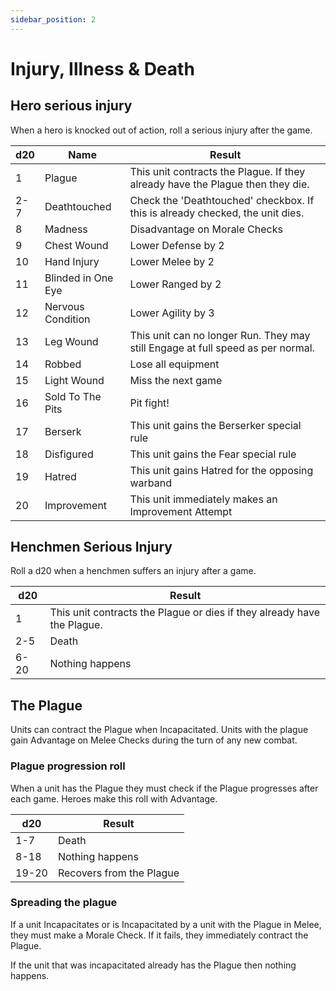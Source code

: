 ```yaml
---
sidebar_position: 2
---
```

# Injury, Illness & Death

## Hero serious injury
When a hero is knocked out of action, roll a serious injury after the game.

| d20 | Name               | Result                                                                          |
| --- | ------------------ | ------------------------------------------------------------------------------- |
| 1   | Plague             | This unit contracts the Plague. If they already have the Plague then they die.  |
| 2-7 | Deathtouched       | Check the 'Deathtouched' checkbox. If this is already checked, the unit dies.   |
| 8   | Madness            | Disadvantage on Morale Checks                                                   |
| 9   | Chest Wound        | Lower Defense by 2                                                              |
| 10  | Hand Injury        | Lower Melee by 2                                                                |
| 11  | Blinded in One Eye | Lower Ranged by 2                                                               |
| 12  | Nervous Condition  | Lower Agility by 3                                                              |
| 13  | Leg Wound          | This unit can no longer Run. They may still Engage at full speed as per normal. |
| 14  | Robbed             | Lose all equipment                                                              |
| 15  | Light Wound        | Miss the next game                                                              |
| 16  | Sold To The Pits   | Pit fight!                                                                      |
| 17  | Berserk            | This unit gains the Berserker special rule                                      |
| 18  | Disfigured         | This unit gains the Fear special rule                                           |
| 19  | Hatred             | This unit gains Hatred for the opposing warband                                 |
| 20  | Improvement        | This unit immediately makes an Improvement Attempt                              |

## Henchmen Serious Injury

Roll a d20 when a henchmen suffers an injury after a game.

| d20  | Result                                                                  |
| ---- | ----------------------------------------------------------------------- |
| 1    | This unit contracts the Plague or dies if they already have the Plague. |
| 2-5  | Death                                                                   |
| 6-20 | Nothing happens                                                         |
## The Plague
Units can contract the Plague when Incapacitated. Units with the plague gain Advantage on Melee Checks during the turn of any new combat.

### Plague progression roll
When a unit has the Plague they must check if the Plague progresses after each game. Heroes make this roll with Advantage.

| d20   | Result                   |
| ----- | ------------------------ |
| 1-7   | Death                    |
| 8-18  | Nothing happens          |
| 19-20 | Recovers from the Plague |

### Spreading the plague
If a unit Incapacitates or is Incapacitated by a unit with the Plague in Melee, they must make a Morale Check. If it fails, they immediately contract the Plague.

If the unit that was incapacitated already has the Plague then nothing happens.